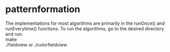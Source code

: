 patternformation
================
The implementations for most algorithms are primarily in the runOnce() and runEverytime() functions. To run the algorithms, go to the desired directory and run:
<br/>make
<br/>./fieldview or ./colorfieldview
